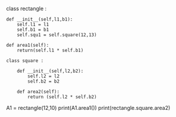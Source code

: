 class rectangle :

    def __init__(self,l1,b1):
        self.l1 = l1
        self.b1 = b1
        self.squ1 = self.square(12,13)

    def area1(self):
        return(self.l1 * self.b1)

    class square :

        def __init__(self,l2,b2):
            self.l2 = l2
            self.b2 = b2

        def area2(self):
            return (self.l2 * self.b2)




A1 = rectangle(12,10)
print(A1.area1())
print(rectangle.square.area2)
